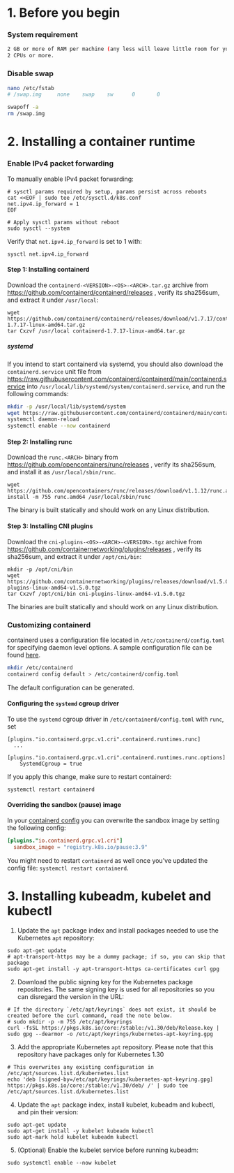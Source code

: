 # 1. Before you begin
### System requirement
```bash
2 GB or more of RAM per machine (any less will leave little room for your apps).
2 CPUs or more.
```

### Disable swap
```bash
nano /etc/fstab
# /swap.img     none    swap    sw      0       0
```
```bash
swapoff -a
rm /swap.img
```



# 2. Installing a container runtime
### Enable IPv4 packet forwarding
To manually enable IPv4 packet forwarding:
```shell
# sysctl params required by setup, params persist across reboots
cat <<EOF | sudo tee /etc/sysctl.d/k8s.conf
net.ipv4.ip_forward = 1
EOF

# Apply sysctl params without reboot
sudo sysctl --system
```
Verify that `net.ipv4.ip_forward` is set to 1 with:
```shell
sysctl net.ipv4.ip_forward
```

#### Step 1: Installing containerd

Download the `containerd-<VERSION>-<OS>-<ARCH>.tar.gz` archive from https://github.com/containerd/containerd/releases ,
verify its sha256sum, and extract it under `/usr/local`:

```console
wget https://github.com/containerd/containerd/releases/download/v1.7.17/containerd-1.7.17-linux-amd64.tar.gz
tar Cxzvf /usr/local containerd-1.7.17-linux-amd64.tar.gz
```

##### systemd
If you intend to start containerd via systemd, you should also download the `containerd.service` unit file from
https://raw.githubusercontent.com/containerd/containerd/main/containerd.service into `/usr/local/lib/systemd/system/containerd.service`,
and run the following commands:

```bash
mkdir -p /usr/local/lib/systemd/system
wget https://raw.githubusercontent.com/containerd/containerd/main/containerd.service -O /usr/local/lib/systemd/system/containerd.service
systemctl daemon-reload
systemctl enable --now containerd
```

#### Step 2: Installing runc

Download the `runc.<ARCH>` binary from https://github.com/opencontainers/runc/releases ,
verify its sha256sum, and install it as `/usr/local/sbin/runc`.

```console
wget https://github.com/opencontainers/runc/releases/download/v1.1.12/runc.amd64
install -m 755 runc.amd64 /usr/local/sbin/runc
```

The binary is built statically and should work on any Linux distribution.

#### Step 3: Installing CNI plugins

Download the `cni-plugins-<OS>-<ARCH>-<VERSION>.tgz` archive from https://github.com/containernetworking/plugins/releases ,
verify its sha256sum, and extract it under `/opt/cni/bin`:

```console
mkdir -p /opt/cni/bin
wget https://github.com/containernetworking/plugins/releases/download/v1.5.0/cni-plugins-linux-amd64-v1.5.0.tgz
tar Cxzvf /opt/cni/bin cni-plugins-linux-amd64-v1.5.0.tgz
```

The binaries are built statically and should work on any Linux distribution.

### Customizing containerd

containerd uses a configuration file located in `/etc/containerd/config.toml` for specifying daemon level options.
A sample configuration file can be found [here](/docs/man/containerd-config.toml.5.md).
```bash
mkdir /etc/containerd
containerd config default > /etc/containerd/config.toml
```
The default configuration can be generated.

#### Configuring the `systemd` cgroup driver

To use the `systemd` cgroup driver in `/etc/containerd/config.toml` with `runc`, set

```
[plugins."io.containerd.grpc.v1.cri".containerd.runtimes.runc]
  ...
  [plugins."io.containerd.grpc.v1.cri".containerd.runtimes.runc.options]
    SystemdCgroup = true
```

If you apply this change, make sure to restart containerd:

```shell
systemctl restart containerd
```

#### Overriding the sandbox (pause) image

In your [containerd config](https://github.com/containerd/containerd/blob/main/docs/cri/config.md) you can overwrite the
sandbox image by setting the following config:

```toml
[plugins."io.containerd.grpc.v1.cri"]
  sandbox_image = "registry.k8s.io/pause:3.9"
```
You might need to restart `containerd` as well once you've updated the config file: `systemctl restart containerd`.

# 3. Installing kubeadm, kubelet and kubectl
1. Update the `apt` package index and install packages needed to use the Kubernetes `apt` repository:

```shell
sudo apt-get update
# apt-transport-https may be a dummy package; if so, you can skip that package
sudo apt-get install -y apt-transport-https ca-certificates curl gpg
```

2. Download the public signing key for the Kubernetes package repositories.
   The same signing key is used for all repositories so you can disregard the version in the URL:

```shell
# If the directory `/etc/apt/keyrings` does not exist, it should be created before the curl command, read the note below.
# sudo mkdir -p -m 755 /etc/apt/keyrings
curl -fsSL https://pkgs.k8s.io/core:/stable:/v1.30/deb/Release.key | sudo gpg --dearmor -o /etc/apt/keyrings/kubernetes-apt-keyring.gpg
```

3. Add the appropriate Kubernetes `apt` repository.
   Please note that this repository have packages only for Kubernetes 1.30

```shell
# This overwrites any existing configuration in /etc/apt/sources.list.d/kubernetes.list
echo 'deb [signed-by=/etc/apt/keyrings/kubernetes-apt-keyring.gpg] https://pkgs.k8s.io/core:/stable:/v1.30/deb/ /' | sudo tee /etc/apt/sources.list.d/kubernetes.list
```

4. Update the `apt` package index, install kubelet, kubeadm and kubectl, and pin their version:

```shell
sudo apt-get update
sudo apt-get install -y kubelet kubeadm kubectl
sudo apt-mark hold kubelet kubeadm kubectl
```

5. (Optional) Enable the kubelet service before running kubeadm:

```shell
sudo systemctl enable --now kubelet
```
